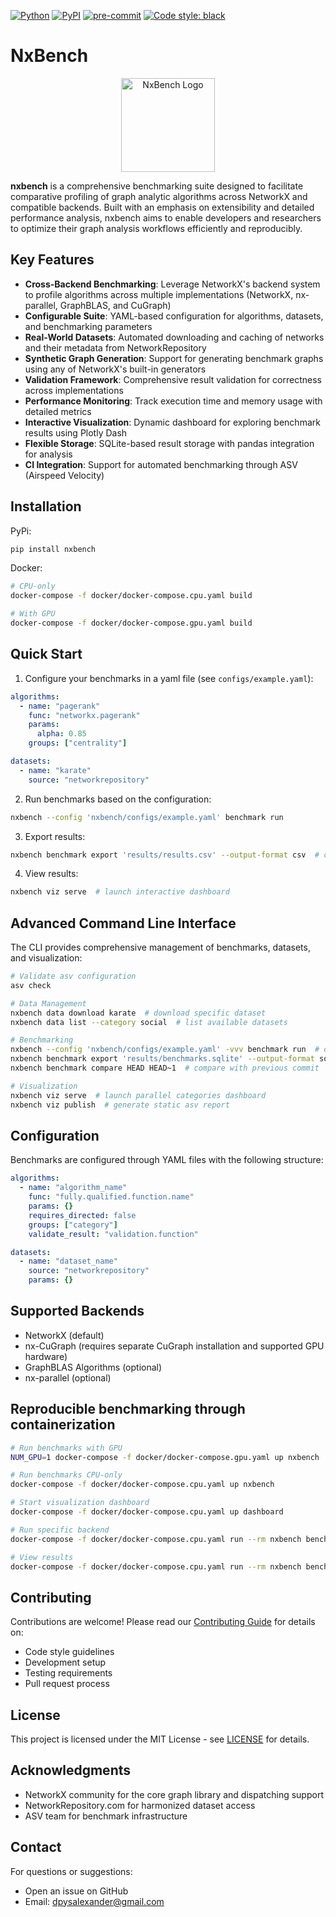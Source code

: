 [![Python](https://img.shields.io/pypi/pyversions/nxbench.svg)](https://badge.fury.io/py/nxbench)
[![PyPI](https://badge.fury.io/py/nxbench.svg)](https://badge.fury.io/py/nxbench)
[![pre-commit](https://img.shields.io/badge/pre--commit-enabled-brightgreen?logo=pre-commit&logoColor=white)](https://pre-commit.com/)
[![Code style: black](https://img.shields.io/badge/code%20style-black-000000.svg)](https://github.com/psf/black)

# NxBench

<p align="center">
  <img src="doc/_static/nxbench_logo.png" alt="NxBench Logo" width="150"/>
</p>

**nxbench** is a comprehensive benchmarking suite designed to facilitate comparative profiling of graph analytic algorithms across NetworkX and compatible backends. Built with an emphasis on extensibility and detailed performance analysis, nxbench aims to enable developers and researchers to optimize their graph analysis workflows efficiently and reproducibly.

## Key Features

- **Cross-Backend Benchmarking**: Leverage NetworkX's backend system to profile algorithms across multiple implementations (NetworkX, nx-parallel, GraphBLAS, and CuGraph)
- **Configurable Suite**: YAML-based configuration for algorithms, datasets, and benchmarking parameters
- **Real-World Datasets**: Automated downloading and caching of networks and their metadata from NetworkRepository
- **Synthetic Graph Generation**: Support for generating benchmark graphs using any of NetworkX's built-in generators
- **Validation Framework**: Comprehensive result validation for correctness across implementations
- **Performance Monitoring**: Track execution time and memory usage with detailed metrics
- **Interactive Visualization**: Dynamic dashboard for exploring benchmark results using Plotly Dash
- **Flexible Storage**: SQLite-based result storage with pandas integration for analysis
- **CI Integration**: Support for automated benchmarking through ASV (Airspeed Velocity)

## Installation

PyPi:

```bash
pip install nxbench
```

Docker:

```bash
# CPU-only
docker-compose -f docker/docker-compose.cpu.yaml build

# With GPU
docker-compose -f docker/docker-compose.gpu.yaml build
```

## Quick Start

1. Configure your benchmarks in a yaml file (see `configs/example.yaml`):

```yaml
algorithms:
  - name: "pagerank"
    func: "networkx.pagerank"
    params:
      alpha: 0.85
    groups: ["centrality"]

datasets:
  - name: "karate"
    source: "networkrepository"
```

2. Run benchmarks based on the configuration:

```bash
nxbench --config 'nxbench/configs/example.yaml' benchmark run
```

3. Export results:

```bash
nxbench benchmark export 'results/results.csv' --output-format csv  # convert benchmarked results into csv format.
```

4. View results:

```bash
nxbench viz serve  # launch interactive dashboard
```

## Advanced Command Line Interface

The CLI provides comprehensive management of benchmarks, datasets, and visualization:

```bash
# Validate asv configuration
asv check

# Data Management
nxbench data download karate  # download specific dataset
nxbench data list --category social  # list available datasets

# Benchmarking
nxbench --config 'nxbench/configs/example.yaml' -vvv benchmark run  # debug benchmark runs
nxbench benchmark export 'results/benchmarks.sqlite' --output-format sql # export the results into a sql database
nxbench benchmark compare HEAD HEAD~1  # compare with previous commit

# Visualization
nxbench viz serve  # launch parallel categories dashboard
nxbench viz publish  # generate static asv report
```

## Configuration

Benchmarks are configured through YAML files with the following structure:

```yaml
algorithms:
  - name: "algorithm_name"
    func: "fully.qualified.function.name"
    params: {}
    requires_directed: false
    groups: ["category"]
    validate_result: "validation.function"

datasets:
  - name: "dataset_name"
    source: "networkrepository"
    params: {}
```

## Supported Backends

- NetworkX (default)
- nx-CuGraph (requires separate CuGraph installation and supported GPU hardware)
- GraphBLAS Algorithms (optional)
- nx-parallel (optional)

## Reproducible benchmarking through containerization

```bash
# Run benchmarks with GPU
NUM_GPU=1 docker-compose -f docker/docker-compose.gpu.yaml up nxbench

# Run benchmarks CPU-only
docker-compose -f docker/docker-compose.cpu.yaml up nxbench

# Start visualization dashboard
docker-compose -f docker/docker-compose.cpu.yaml up dashboard

# Run specific backend
docker-compose -f docker/docker-compose.cpu.yaml run --rm nxbench benchmark run --backend networkx

# View results
docker-compose -f docker/docker-compose.cpu.yaml run --rm nxbench benchmark export results.csv
```

## Contributing

Contributions are welcome! Please read our [Contributing Guide](CONTRIBUTING.md) for details on:

- Code style guidelines
- Development setup
- Testing requirements
- Pull request process

## License

This project is licensed under the MIT License - see [LICENSE](LICENSE) for details.

## Acknowledgments

- NetworkX community for the core graph library and dispatching support
- NetworkRepository.com for harmonized dataset access
- ASV team for benchmark infrastructure

## Contact

For questions or suggestions:

- Open an issue on GitHub
- Email: <dpysalexander@gmail.com>
